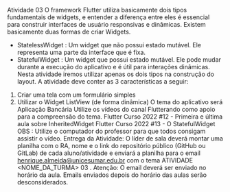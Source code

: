 Atividade 03
 O framework Flutter utiliza basicamente dois tipos fundamentais de widgets, e
 entender a diferença entre eles é essencial para construir interfaces de usuário
 responsivas e dinâmicas.
 Existem basicamente duas formas de criar Widgets.
 - StatelessWidget : Um widget que não possui estado mutável. Ele
 representa uma parte da interface que é fixa.
 - StatefulWidget : Um widget que possui estado mutável. Ele pode mudar
 durante a execução do aplicativo e é útil para interações dinâmicas.
 Nesta atividade iremos utilizar apenas os dois tipos na construção do layout.
 A atividade deve conter as 3 características a seguir:
 1) Criar uma tela com um formulário simples
 2) Utilizar o Widget ListView (de forma dinâmica)
 O tema do aplicativo será Aplicação Bancária
 Utilize os vídeos do canal Flutterando como apoio para a compreensão do tema.
Flutter Curso 2022 #12 - Primeira e última aula sobre InheritedWidget
Flutter Curso 2022 #13 - O StatefulWidget
 OBS : Utilize o computador do professor para que todos consigam assistir o vídeo.
 Entrega da Atividade:
 O líder de sala deverá montar uma planilha com o RA, nome e o link do repositório
 público (GitHub ou GitLab) de cada aluno/atividade e enviará a planilha para o email
 henrique.almeida@unicesumar.edu.br com o tema
 ATIVIDADE <NOME_DA_TURMA> 03 .
 Atenção: O email deverá ser enviado no horário da aula. Emails enviados depois do
 horário das aulas serão desconsiderados.